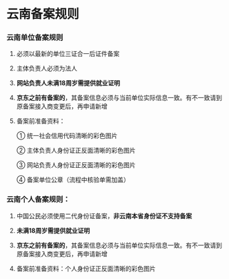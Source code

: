 # 云南备案规则

### 云南单位备案规则

1. 必须以最新的单位三证合一后证件备案

2. 主体负责人必须为法人

3. **网站负责人未满18周岁需提供就业证明**

3. **京东之前有备案的**，其备案信息必须与当前单位实际信息一致。有不一致请到原备案接入商变更后，再申请新增

4. 备案前准备资料：

   ① 统一社会信用代码清晰的彩色图片

   ② 主体负责人身份证正反面清晰的彩色图片
   
   ③ 网站负责人身份证正反面清晰的彩色图片

   ④ 备案单位公章（流程中核验单需加盖）
   

### 云南个人备案规则：

1. 中国公民必须使用二代身份证备案，**非云南本省身份证不支持备案**

2. **未满18周岁需提供就业证明**

3. **京东之前有备案的**，其备案信息必须与当前单位实际信息一致。有不一致请到原备案接入商变更后，再申请新增

4. 备案前准备资料：个人身份证正反面清晰的彩色图片

